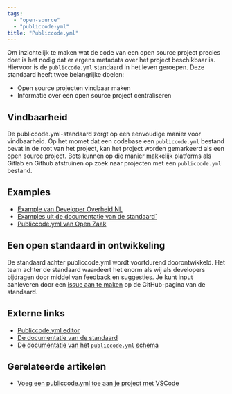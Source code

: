 ```yaml
---
tags:
  - "open-source"
  - "publiccode-yml"
title: "Publiccode.yml"
---
```


Om inzichtelijk te maken wat de code van een open source project precies doet is het nodig dat er ergens metadata over het project beschikbaar is. Hiervoor is de `publiccode.yml` standaard in het leven geroepen. Deze standaard heeft twee belangrijke doelen:

- Open source projecten vindbaar maken
- Informatie over een open source project centraliseren

## Vindbaarheid

De publiccode.yml-standaard zorgt op een eenvoudige manier voor vindbaarheid. Op het momet dat een codebase een `publiccode.yml` bestand bevat in de root van het project, kan het project worden gemarkeerd als een open source project. Bots kunnen op die manier makkelijk platforms als Gitlab en Github afstruinen op zoek naar projecten met een `publiccode.yml` bestand.

## Examples

- [Example van Developer Overheid NL](./example)
- [Examples uit de documentatie van de standaard`](https://yml.publiccode.tools/example.html)
- [Publiccode.yml van Open Zaak](https://github.com/open-zaak/open-zaak/blob/main/publiccode.yaml)

## Een open standaard in ontwikkeling

De standaard achter publiccode.yml wordt voortdurend doorontwikkeld. Het team achter de standaard waardeert het enorm als wij als developers bijdragen door middel van feedback en suggesties. Je kunt input aanleveren door een [issue aan te maken](https://github.com/publiccodeyml/publiccode.yml/issues) op de GitHub-pagina van de standaard.

## Externe links

- [Publiccode.yml editor](https://interoperable-europe.ec.europa.eu/publiccode-editor/)
- [De documentatie van de standaard ](https://yml.publiccode.tools/index.html)
- [De documentatie van het `publiccode.yml` schema](https://yml.publiccode.tools/schema.core.html)

## Gerelateerde artikelen

- [Voeg een publiccode.yml toe aan je project met VSCode](../../tutorials/voeg-een-publiccode-yml-bestand-toe)
